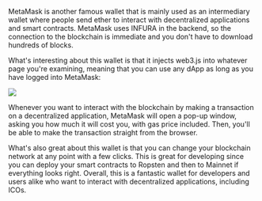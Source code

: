 MetaMask is another famous wallet that is mainly used as an intermediary wallet where people send ether to interact with decentralized applications and smart contracts. MetaMask uses INFURA in the backend, so the connection to the blockchain is immediate and you don't have to download hundreds of blocks.

What's interesting about this wallet is that it injects web3.js into whatever page you're examining, meaning that you can use any dApp as long as you have logged into MetaMask:

![](https://github.com/fenago/katacoda-scenarios/raw/master/mastering-ethereum/ethereum-wallet/steps/4/account.JPG)

Whenever you want to interact with the blockchain by making a transaction on a decentralized application, MetaMask will open a pop-up window, asking you how much it will cost you, with gas price included. Then, you'll be able to make the transaction straight from the browser.

What's also great about this wallet is that you can change your blockchain network at any point with a few clicks. This is great for developing since you can deploy your smart contracts to Ropsten and then to Mainnet if everything looks right. Overall, this is a fantastic wallet for developers and users alike who want to interact with decentralized applications, including ICOs.